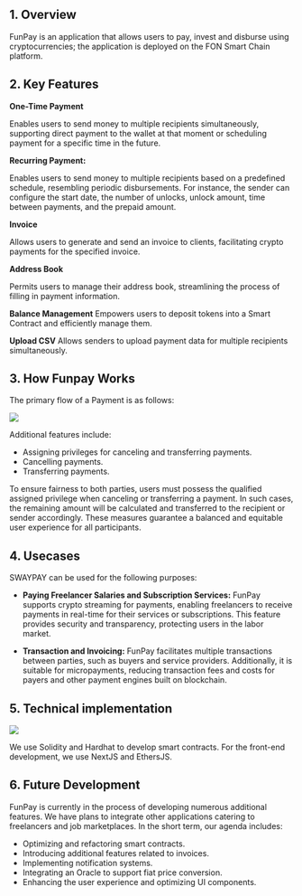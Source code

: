 ## 1. Overview
FunPay is an application that allows users to pay, invest and disburse using cryptocurrencies; the application is deployed on the FON Smart Chain platform.

## 2. Key Features

**One-Time Payment**

Enables users to send money to multiple recipients simultaneously, supporting direct payment to the wallet at that moment or scheduling payment for a specific time in the future.

**Recurring Payment:**

Enables users to send money to multiple recipients based on a predefined schedule, resembling periodic disbursements. For instance, the sender can configure the start date, the number of unlocks, unlock amount, time between payments, and the prepaid amount.

**Invoice**

Allows users to generate and send an invoice to clients, facilitating crypto payments for the specified invoice.

**Address Book**

Permits users to manage their address book, streamlining the process of filling in payment information.

**Balance Management**
Empowers users to deposit tokens into a Smart Contract and efficiently manage them.

**Upload CSV**
Allows senders to upload payment data for multiple recipients simultaneously.

## 3. How Funpay Works

The primary flow of a Payment is as follows:

![](https://funpay.a2n.finance/docs/crypto_streaming.jpg)

Additional features include:
- Assigning privileges for canceling and transferring payments.
- Cancelling payments.
- Transferring payments.

To ensure fairness to both parties, users must possess the qualified assigned privilege when canceling or transferring a payment. In such cases, the remaining amount will be calculated and transferred to the recipient or sender accordingly. These measures guarantee a balanced and equitable user experience for all participants.



## 4. Usecases

SWAYPAY can be used for the following purposes:

- **Paying Freelancer Salaries and Subscription Services:** FunPay supports crypto streaming for payments, enabling freelancers to receive payments in real-time for their services or subscriptions. This feature provides security and transparency, protecting users in the labor market.

- **Transaction and Invoicing:** FunPay facilitates multiple transactions between parties, such as buyers and service providers. Additionally, it is suitable for micropayments, reducing transaction fees and costs for payers and other payment engines built on blockchain.

## 5. Technical implementation
![](https://funpay.a2n.finance/docs/system_architect.jpg)

We use Solidity and Hardhat to develop smart contracts. For the front-end development, we use NextJS and EthersJS.

## 6. Future Development
FunPay is currently in the process of developing numerous additional features. We have plans to integrate other applications catering to freelancers and job marketplaces. In the short term, our agenda includes:

- Optimizing and refactoring smart contracts.
- Introducing additional features related to invoices.
- Implementing notification systems.
- Integrating an Oracle to support fiat price conversion.
- Enhancing the user experience and optimizing UI components.

